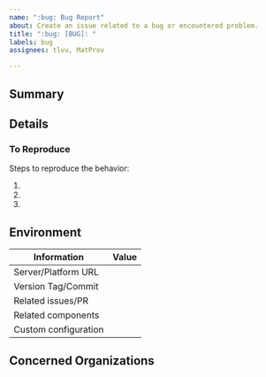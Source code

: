 ```yaml
---
name: ":bug: Bug Report"
about: Create an issue related to a bug or encountered problem.
title: ":bug: [BUG]: "
labels: bug
assignees: tlvu, MatProv

---
```


## Summary

<!-- A simple TL;DR one/two-liner summary of your problem -->


## Details

<!-- A clear and concise description of what the bug is and what is expected otherwise. -->



### To Reproduce

Steps to reproduce the behavior:

1.
2.
3.


## Environment

| Information           | Value
| --------------------- | --------------------------------------------------------------
| Server/Platform URL   | <!-- e.g: https://pavics.ouranos.ca -->
| Version Tag/Commit    | <!-- 1.2.3 -->
| Related issues/PR     | <!-- #<issue> #<pr> -->
| Related components    | <!-- thredds, magpie, monitoring, etc. -->
| Custom configuration  | <!-- path to config or relevant test suite repo/branch -->


## Concerned Organizations

<!--
  If you know some developers or platform maintainers directly impacted by this bug,

  @tag them below
-->
